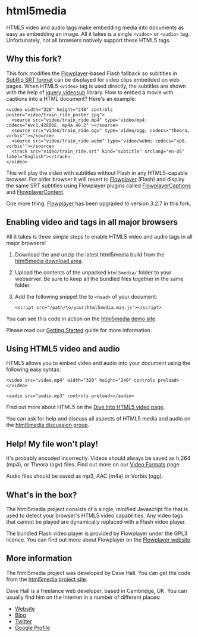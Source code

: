 html5media
==========

HTML5 video and audio tags make embedding media into documents as easy as
embedding an image. All it takes is a single `<video>` or `<audio>` tag.
Unfortunately, not all browsers natively support these HTML5 tags.


Why this fork?
--------------

This fork modifies the [Flowplayer][]-based Flash fallback so subititles in [SubRip SRT format][] can be displayed for video clips embedded on web pages. When HTML5 `<video>` tag is used directly, the subtitles are shown with the help of [jquery videosub][] library. How to embed a movie with captions into a HTML document? Here's an example:

    <video width="320" height="240" controls poster="video/train_ride_poster.jpg">
      <source src="video/train_ride.mp4" type='video/mp4; codecs="avc1.42E01E, mp4a.40.2"'></source>
      <source src="video/train_ride.ogv" type='video/ogg; codecs="theora, vorbis"'></source>
      <source src="video/train_ride.webm" type='video/webm; codecs="vp8, vorbis"'></source>
      <track src="video/train_ride.srt" kind="subtitle" srclang="en-US" label="English"></track>
    </video>

This will play the video with subtitles without Flash in any HTML5-capable browser.
For older browser it will revert to [Flowplayer][] (Flash) and display the same SRT subtitles using Flowplayer plugins called [FlowplayerCaptions][] and [FlowplayerContent][].

One more thing: [Flowplayer][] has been upgraded to version 3.2.7 in this fork.

[SubRip SRT format]: http://en.wikipedia.org/wiki/SubRip
[jquery videosub]: https://github.com/icelab/jquery-videosub
[Flowplayer]: http://flowplayer.org/
[FlowplayerCaptions]: http://flowplayer.org/plugins/flash/captions.html
[FlowplayerContent]: http://flowplayer.org/plugins/flash/content.html

Enabling video and tags in all major browsers
---------------------------------------------

All it takes is three simple steps to enable HTML5 video and audio tags in all
major browsers!

1.  Download the and unzip the latest html5media build from the
    [html5media download area].

[html5media download area]: http://github.com/etianen/html5media/downloads

2.  Upload the contents of the unpacked `html5media/` folder to your webserver.
    Be sure to keep all the bundled files together in the same folder.

3.  Add the following snippet the to `<head>` of your document:

        <script src="/path/to/your/html5media.min.js"></script>

You can see this code in action on the [html5media demo site][].

[html5media demo site]: http://etianen.github.com/html5media/
    "html5media video and audio tag demonstration"

Please read our [Getting Started][] guide for more information.

[Getting Started]: http://wiki.github.com/etianen/html5media/getting-started
    "Getting started with html5media"


Using HTML5 video and audio
---------------------------

HTML5 allows you to embed video and audio into your document using the following
easy syntax:

    <video src="video.mp4" width="320" height="240" controls preload></video>

    <audio src="audio.mp3" controls preload></audio>

Find out more about HTML5 on the [Dive Into HTML5 video page].

[Dive Into HTML5 video page]: http://diveintohtml5.org/video.html

You can ask for help and discuss all aspects of HTML5 media and audio on the
[html5media discussion group][].

[html5media discussion group]: http://groups.google.com/group/html5media


Help! My file won't play!
--------------------------

It's probably encoded incorrectly. Videos should always be saved as h.264 (mp4),
or Theora (ogv) files. Find out more on our [Video Formats][] page.

[Video Formats]: http://wiki.github.com/etianen/html5media/video-formats
    "Video formats supported by html5media"

Audio files should be saved as mp3, AAC (m4a) or Vorbis (ogg).


What's in the box?
------------------

The html5media project consists of a single, minified Javascript file that is
used to detect your browser's HTML5 video capabilities. Any video tags that
cannot be played are dynamically replaced with a Flash video player.

The bundled Flash video player is provided by Flowplayer under the GPL3 licence.
You can find out more about Flowplayer on the [Flowplayer website][].

[Flowplayer website]: http://flowplayer.org
    "Flowplayer - Flash Video Player for the Web"


More information
----------------

The html5media project was developed by Dave Hall. You can get the code from the
[html5media project site][].

[html5media project site]: http://github.com/etianen/html5media
    "Dave Hall's html5media on GitHub"

Dave Hall is a freelance web developer, based in Cambridge, UK. You can usually
find him on the Internet in a number of different places:

*   [Website](http://www.etianen.com/ "Dave Hall's homepage")
*   [Blog](http://www.etianen.com/blog/developers/ "Dave Hall's blog")
*   [Twitter](http://twitter.com/etianen "Dave Hall on Twitter")
*   [Google Profile](http://www.google.com/profiles/david.etianen "Dave Hall's Google profile")

